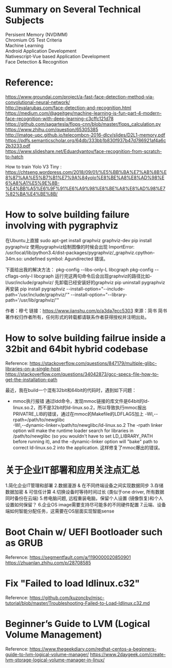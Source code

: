 # Summary on Several Technical Subjects
Persisent Memory (NVDIMM) <br />
Chromium OS Test Criteria <br />
Machine Learning <br />
Android Application Development <br />
Nativescript-Vue based Application Development <br />
Face Detection & Recognition <br />

# Reference:
https://www.groundai.com/project/a-fast-face-detection-method-via-convolutional-neural-network/ <br />
http://eyalarubas.com/face-detection-and-recognition.html <br />
https://medium.com/@ageitgey/machine-learning-is-fun-part-4-modern-face-recognition-with-deep-learning-c3cffc121d78 <br />
https://github.com/sagartesla/flops-cnn/blob/master/flops_calculation.py <br />
https://www.zhihu.com/question/65305385 <br />
http://imatge-upc.github.io/telecombcn-2016-dlcv/slides/D2L1-memory.pdf <br />
https://pdfs.semanticscholar.org/64db/333bb1b830f937b47d786921af4a6c2b3233.pdf <br />
https://www.slideshare.net/Eduardyantov/face-recognition-from-scratch-to-hatch <br />

How to train Yolo V3 Tiny : https://chtseng.wordpress.com/2018/09/01/%E5%BB%BA%E7%AB%8B%E8%87%AA%E5%B7%B1%E7%9A%84yolo%E8%BE%A8%E8%AD%98%E6%A8%A1%E5%9E%8B-%E4%BB%A5%E6%9F%91%E6%A9%98%E8%BE%A8%E8%AD%98%E7%82%BA%E4%BE%8B/  <br />

# How to solve building failure involving with pygraphviz
在Ubuntu上直接
sudo apt-get install graphviz graphviz-dev
pip install pygraphviz
使用pygraphviz绘制图像的时候会出现
ImportError: /usr/local/lib/python3.4/dist-packages/pygraphviz/_graphviz.cpython-34m.so: undefined symbol: Agundirected
错误。

下面给出我的解决方法：
pkg-config --libs-only-L libcgraph
pkg-config --cflags-only-I libcgraph
运行完这两句命令后会出现graphviz的路径比如-I/usr/include/graphviz/
先卸载已经安装好的graphviz
pip uninstall pygraphviz
再安装
pip install pygraphviz --install-option="--include-path='/usr/include/graphviz/'" --install-option="--library-path='/usr/lib/graphviz/'"

作者：穆弋
链接：https://www.jianshu.com/p/a3da7ecc5303
來源：简书
简书著作权归作者所有，任何形式的转载都请联系作者获得授权并注明出处。

# How to solve building failrue inside a 32bit and 64bit hybrid codebase
Reference: 
https://stackoverflow.com/questions/847179/multiple-glibc-libraries-on-a-single-host
https://stackoverflow.com/questions/34042873/gcc-specs-file-how-to-get-the-installation-path

最近，我在build一个混有32bit和64bit的代码时，遇到如下问题：
* mmoc执行报错
  通过ldd命令，发现mmoc链接的库文件是64bit的ld-linux.so.2，而不是32bit的ld-linux.so.2，所以导致执行mmoc报出PRIVATRE_LIB的错误，通过在mmoc的Makefile的LDFLAGS加上
  -Wl,--rpath=/path/to/newglibc \
  -Wl,--dynamic-linker=/path/to/newglibc/ld-linux.so.2
The -rpath linker option will make the runtime loader search for libraries in /path/to/newglibc (so you wouldn't have to set LD_LIBRARY_PATH before running it), and the -dynamic-linker option will "bake" path to correct ld-linux.so.2 into the application.
  这样修复了mmoc爆出的错误。
  
# 关于企业IT部署和应用关注点汇总
1.简化企业IT管理和部署
2.数据漫游 & 在不同终端设备之间实现数据同步
3.存储数据加密 & 可信任计算
4.切换设备时等待时间过长 (类似于one driver, 所有数据同时备份在云端)
5.修电脑问题, 远程重装电脑，保留个人设置 (镜像恢复)和个人设置如何保留？
6.企业OS image需要支持尽可能多的不同硬件配置
7.云端、设备端如何智能分配任务，这需要在OS层面实现智能sense

  
# Boot Chain w/ UEFI Bootloader such as GRUB
Reference: 
https://segmentfault.com/a/1190000020850901
https://zhuanlan.zhihu.com/p/28708585

# Fix "Failed to load ldlinux.c32"
Reference: 
https://github.com/kuzoncby/misc-tutorial/blob/master/Troubleshooting-Failed-to-Load-ldlinux.c32.md

# Beginner’s Guide to LVM (Logical Volume Management)
Reference: 
https://www.thegeekdiary.com/redhat-centos-a-beginners-guide-to-lvm-logical-volume-manager/
https://www.2daygeek.com/create-lvm-storage-logical-volume-manager-in-linux/

